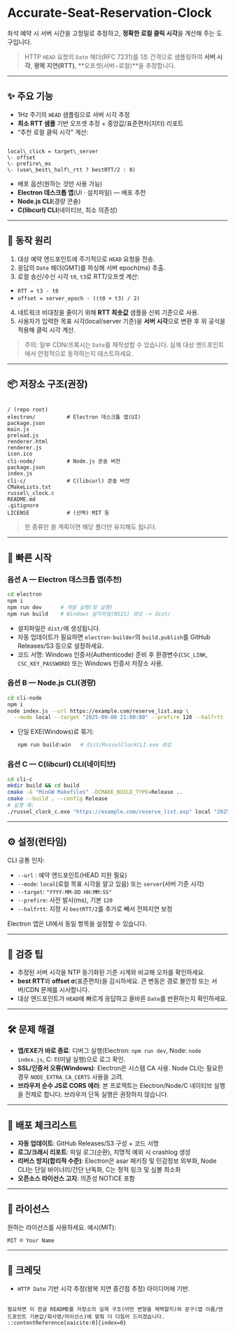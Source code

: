 # Accurate-Seat-Reservation-Clock
좌석 예약 시 서버 시간을 고정밀로 추정하고, **정확한 로컬 클릭 시각**을 계산해 주는 도구입니다.

> HTTP `HEAD` 요청의 `Date` 헤더(RFC 7231)를 1초 간격으로 샘플링하여 **서버 시각**, **왕복 지연(RTT)**, **오프셋(서버−로컬)**을 추정합니다.

---

## ✨ 주요 기능
- 1Hz 주기의 `HEAD` 샘플링으로 서버 시각 추정
- **최소 RTT 샘플** 기반 오프셋 추정 + 중앙값/표준편차(지터) 리포트
- “추천 로컬 클릭 시각” 계산:
```

local\_click = target\_server
\- offset
\- prefire\_ms
\- (use\_best\_half\_rtt ? bestRTT/2 : 0)

```
- 배포 옵션(원하는 것만 사용 가능)
- **Electron 데스크톱 앱**(UI · 설치파일) — 배포 추천
- **Node.js CLI**(경량 콘솔)
- **C(libcurl) CLI**(네이티브, 최소 의존성)

---

## 🧠 동작 원리
1. 대상 예약 엔드포인트에 주기적으로 `HEAD` 요청을 전송.
2. 응답의 `Date` 헤더(GMT)를 파싱해 서버 epoch(ms) 추출.
3. 로컬 송신/수신 시각 `t0`, `t3`로 RTT/오프셋 계산:
 - `RTT = t3 - t0`
 - `offset = server_epoch - ((t0 + t3) / 2)`
4. 네트워크 비대칭을 줄이기 위해 **RTT 최솟값** 샘플을 신뢰 기준으로 사용.
5. 사용자가 입력한 목표 시각(local/server 기준)을 **서버 시각**으로 변환 후 위 공식을 적용해 클릭 시각 계산.

> 주의: 일부 CDN/프록시는 `Date`를 재작성할 수 있습니다. 실제 대상 엔드포인트에서 안정적으로 동작하는지 테스트하세요.

---

## 📦 저장소 구조(권장)
```

/ (repo root)
electron/          # Electron 데스크톱 앱(UI)
package.json
main.js
preload.js
renderer.html
renderer.js
icon.ico
cli-node/          # Node.js 콘솔 버전
package.json
index.js
cli-c/             # C(libcurl) 콘솔 버전
CMakeLists.txt
russel\_clock.c
README.md
.gitignore
LICENSE            # (선택) MIT 등

````
> 한 종류만 쓸 계획이면 해당 폴더만 유지해도 됩니다.

---

## 🚀 빠른 시작

### 옵션 A — Electron 데스크톱 앱(추천)
```bash
cd electron
npm i
npm run dev      # 개발 실행(창 실행)
npm run build    # Windows 설치파일(NSIS) 생성 -> dist/
````

* 설치파일은 `dist/`에 생성됩니다.
* 자동 업데이트가 필요하면 `electron-builder`의 `build.publish`를 GitHub Releases/S3 등으로 설정하세요.
* 코드 서명: Windows 인증서(Authenticode) 준비 후 환경변수(`CSC_LINK`, `CSC_KEY_PASSWORD`) 또는 Windows 인증서 저장소 사용.

### 옵션 B — Node.js CLI(경량)

```bash
cd cli-node
npm i
node index.js --url https://example.com/reserve_list.asp \
  --mode local --target "2025-09-08 21:00:00" --prefire 120 --halfrtt
```

* 단일 EXE(Windows)로 묶기:

  ```bash
  npm run build:win   # dist/RusselClockCLI.exe 생성
  ```

### 옵션 C — C(libcurl) CLI(네이티브)

```bash
cd cli-c
mkdir build && cd build
cmake -G "MinGW Makefiles" -DCMAKE_BUILD_TYPE=Release ..
cmake --build . --config Release
# 실행 예:
./russel_clock_c.exe "https://example.com/reserve_list.asp" local "2025-09-08 21:00:00" 120 1
```

---

## ⚙️ 설정(런타임)

CLI 공통 인자:

* `--url` : 예약 엔드포인트(HEAD 지원 필요)
* `--mode`: `local`(로컬 목표 시각을 알고 있음) 또는 `server`(서버 기준 시각)
* `--target`: `"YYYY-MM-DD HH:MM:SS"`
* `--prefire`: 사전 발사(ms), 기본 `120`
* `--halfrtt`: 지정 시 `bestRTT/2`를 추가로 빼서 전파지연 보정

Electron 앱은 UI에서 동일 항목을 설정할 수 있습니다.

---

## 🧪 검증 팁

* 추정된 서버 시각을 NTP 동기화된 기준 시계와 비교해 오차를 확인하세요.
* **best RTT**와 **offset σ**(표준편차)을 감시하세요. 큰 변동은 경로 불안정 또는 서버/CDN 문제를 시사합니다.
* 대상 엔드포인트가 `HEAD`에 빠르게 응답하고 올바른 `Date`를 반환하는지 확인하세요.

---

## 🛠️ 문제 해결

* **앱/EXE가 바로 종료**: 디버그 실행(Electron: `npm run dev`, Node: `node index.js`, C: 터미널 실행)으로 로그 확인.
* **SSL/인증서 오류(Windows)**: Electron은 시스템 CA 사용. Node CLI는 필요한 경우 `NODE_EXTRA_CA_CERTS` 사용을 고려.
* **브라우저 순수 JS로 CORS 에러**: 본 프로젝트는 Electron/Node/C 네이티브 실행을 전제로 합니다. 브라우저 단독 실행은 권장하지 않습니다.

---

## 🔐 배포 체크리스트

* **자동 업데이트**: GitHub Releases/S3 구성 + 코드 서명
* **로그/크래시 리포트**: 파일 로그(순환), 치명적 예외 시 crashlog 생성
* **리버스 방지(합리적 수준)**: Electron은 asar 패키징 및 민감정보 외부화, Node CLI는 단일 바이너리/간단 난독화, C는 정적 링크 및 심볼 최소화
* **오픈소스 라이선스 고지**: 의존성 NOTICE 포함

---

## 📄 라이선스

원하는 라이선스를 사용하세요. 예시(MIT):

```
MIT © Your Name
```

---

## 🙌 크레딧

* `HTTP Date` 기반 시각 추정(왕복 지연 중간점 추정) 아이디어에 기반.

```

필요하면 이 한글 README를 저장소의 실제 구조(어떤 변형을 채택할지)와 문구(앱 이름/엔드포인트 기본값/회사명/라이선스)에 맞춰 더 다듬어 드리겠습니다.
::contentReference[oaicite:0]{index=0}
```
